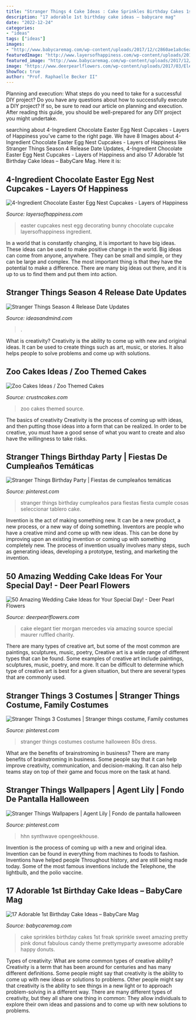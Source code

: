 ```yaml
---
title: "Stranger Things 4 Cake Ideas : Cake Sprinkles Birthday Cakes 1st Freak Sprinkle Sweet Amazing Pretty Pink Donut Fabulous Candy Theme Prettymyparty Awesome Adorable Happy Donuts"
description: "17 adorable 1st birthday cake ideas – babycare mag"
date: "2022-12-24"
categories:
- "ideas"
tags: ["ideas"]
images:
- "http://www.babycaremag.com/wp-content/uploads/2017/12/c2860ae1a8c6ea80d196f85de2a55096.jpg"
featuredImage: "http://www.layersofhappiness.com/wp-content/uploads/2016/03/easter-cupcakes-5.jpg"
featured_image: "http://www.babycaremag.com/wp-content/uploads/2017/12/c2860ae1a8c6ea80d196f85de2a55096.jpg"
image: "https://www.deerpearlflowers.com/wp-content/uploads/2017/03/Elegant-three-tier-white-textured-wedding-cake-via-Mercedes-Morgan-Photography.jpg"
ShowToc: true
author: "Prof. Raphaelle Becker II"
---
```



Planning and execution: What steps do you need to take for a successful DIY project?
Do you have any questions about how to successfully execute a DIY project? If so, be sure to read our article on planning and execution. After reading this guide, you should be well-prepared for any DIY project you might undertake.

	

		
searching about 4-Ingredient Chocolate Easter Egg Nest Cupcakes - Layers of Happiness you've came to the right page. We have 8 Images about 4-Ingredient Chocolate Easter Egg Nest Cupcakes - Layers of Happiness like Stranger Things Season 4 Release Date Updates, 4-Ingredient Chocolate Easter Egg Nest Cupcakes - Layers of Happiness and also 17 Adorable 1st Birthday Cake Ideas – BabyCare Mag. Here it is:
		
    
## 4-Ingredient Chocolate Easter Egg Nest Cupcakes - Layers Of Happiness

<img loading=lazy src="http://www.layersofhappiness.com/wp-content/uploads/2016/03/easter-cupcakes-5.jpg" onerror="this.onerror=null;this.src='https://tse4.mm.bing.net/th?id=OIP.Ue3C-6d_jn4ajQUWCRGwwQHaLG&amp;pid=15.1';" alt="4-Ingredient Chocolate Easter Egg Nest Cupcakes - Layers of Happiness">

_Source: layersofhappiness.com_

>easter cupcakes nest egg decorating bunny chocolate cupcake layersofhappiness ingredient. 

	

In a world that is constantly changing, it is important to have big ideas. These ideas can be used to make positive change in the world. Big ideas can come from anyone, anywhere. They can be small and simple, or they can be large and complex. The most important thing is that they have the potential to make a difference. There are many big ideas out there, and it is up to us to find them and put them into action.

    
## Stranger Things Season 4 Release Date Updates

<img loading=lazy src="https://ideasandmind.com/wp-content/uploads/2021/05/Stranger-Things-Season-4.jpeg" onerror="this.onerror=null;this.src='https://tse2.mm.bing.net/th?id=OIP.Gae_Z_gQDAy8aXRPGkJ9OgHaD4&amp;pid=15.1';" alt="Stranger Things Season 4 Release Date Updates">

_Source: ideasandmind.com_

>. 

	

What is creativity?
Creativity is the ability to come up with new and original ideas. It can be used to create things such as art, music, or stories. It also helps people to solve problems and come up with solutions.

    
## Zoo Cakes Ideas / Zoo Themed Cakes

<img loading=lazy src="http://www.crustncakes.com/blog/wp-content/uploads/2015/10/8d177288628d3df4b550976d7cdc76bb.jpg" onerror="this.onerror=null;this.src='https://tse4.mm.bing.net/th?id=OIP._iIEdI4Kf5OO-3YL_eMxTQHaJ4&amp;pid=15.1';" alt="Zoo Cakes Ideas / Zoo Themed Cakes">

_Source: crustncakes.com_

>zoo cakes themed source. 

	

The basics of creativity
Creativity is the process of coming up with ideas, and then putting those ideas into a form that can be realized. In order to be creative, you must have a good sense of what you want to create and also have the willingness to take risks.

    
## Stranger Things Birthday Party | Fiestas De Cumpleaños Temáticas

<img loading=lazy src="https://i.pinimg.com/736x/9d/a6/a1/9da6a1ad1a4dd29ef71365b0e703d233.jpg" onerror="this.onerror=null;this.src='https://tse2.mm.bing.net/th?id=OIP.X01PCGttkhLYV9SQ_cbkOgHaNJ&amp;pid=15.1';" alt="Stranger Things Birthday Party | Fiestas de cumpleaños temáticas">

_Source: pinterest.com_

>stranger things birthday cumpleaños para fiestas fiesta cumple cosas seleccionar tablero cake. 

	

Invention is the act of making something new. It can be a new product, a new process, or a new way of doing something. Inventors are people who have a creative mind and come up with new ideas. This can be done by improving upon an existing invention or coming up with something completely new. The process of invention usually involves many steps, such as generating ideas, developing a prototype, testing, and marketing the invention.

    
## 50 Amazing Wedding Cake Ideas For Your Special Day! - Deer Pearl Flowers

<img loading=lazy src="https://www.deerpearlflowers.com/wp-content/uploads/2017/03/Elegant-three-tier-white-textured-wedding-cake-via-Mercedes-Morgan-Photography.jpg" onerror="this.onerror=null;this.src='https://tse1.mm.bing.net/th?id=OIP.Cgf0PYFRv6K_0bkrG03c-AHaMA&amp;pid=15.1';" alt="50 Amazing Wedding Cake Ideas for Your Special Day! - Deer Pearl Flowers">

_Source: deerpearlflowers.com_

>cake elegant tier morgan mercedes via amazing source special maurer ruffled charity. 

	

There are many types of creative art, but some of the most common are paintings, sculptures, music, poetry,
Creative art is a wide range of different types that can be found. Some examples of creative art include paintings, sculptures, music, poetry, and more. It can be difficult to determine which type of creative art is best for a given situation, but there are several types that are commonly used.

    
## Stranger Things 3 Costumes | Stranger Things Costume, Family Costumes

<img loading=lazy src="https://i.pinimg.com/originals/36/1f/b2/361fb228a67c57416f7380d84d09b991.jpg" onerror="this.onerror=null;this.src='https://tse1.mm.bing.net/th?id=OIP.tXy2ygZYIg2nfnyMWFuhuQHaLH&amp;pid=15.1';" alt="Stranger Things 3 Costumes | Stranger things costume, Family costumes">

_Source: pinterest.com_

>stranger things costumes costume halloween 80s dress. 

	

What are the benefits of brainstroming in business?
There are many benefits of brainstroming in business. Some people say that it can help improve creativity, communication, and decision-making. It can also help teams stay on top of their game and focus more on the task at hand.

    
## Stranger Things Wallpapers | Agent Lily | Fondo De Pantalla Halloween

<img loading=lazy src="https://i.pinimg.com/736x/9c/0c/99/9c0c99277d010e8b7ce693e385c595ee.jpg" onerror="this.onerror=null;this.src='https://tse1.mm.bing.net/th?id=OIP.4IDyYA7E-MI4AHc5Tr_nhAHaNL&amp;pid=15.1';" alt="Stranger Things Wallpapers | Agent Lily | Fondo de pantalla halloween">

_Source: pinterest.com_

>hhn synthwave opengeekhouse. 

	

Invention is the process of coming up with a new and original idea. Invention can be found in everything from machines to foods to fashion. Inventions have helped people Throughout history, and are still being made today. Some of the most famous inventions include the Telephone, the lightbulb, and the polio vaccine.

    
## 17 Adorable 1st Birthday Cake Ideas – BabyCare Mag

<img loading=lazy src="http://www.babycaremag.com/wp-content/uploads/2017/12/c2860ae1a8c6ea80d196f85de2a55096.jpg" onerror="this.onerror=null;this.src='https://tse4.mm.bing.net/th?id=OIP.xCQF995eSnQmc2u34ww06gHaLG&amp;pid=15.1';" alt="17 Adorable 1st Birthday Cake Ideas – BabyCare Mag">

_Source: babycaremag.com_

>cake sprinkles birthday cakes 1st freak sprinkle sweet amazing pretty pink donut fabulous candy theme prettymyparty awesome adorable happy donuts. 

	

Types of creativity: What are some common types of creative ability?
Creativity is a term that has been around for centuries and has many different definitions. Some people might say that creativity is the ability to come up with new ideas or solutions to problems. Other people might say that creativity is the ability to see things in a new light or to approach problem-solving in a different way. There are many different types of creativity, but they all share one thing in common: They allow individuals to explore their own ideas and passions and to come up with new solutions to problems.

